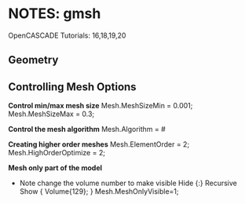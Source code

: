 # NOTES: gmsh

OpenCASCADE Tutorials: 16,18,19,20

## Geometry

## Controlling Mesh Options

**Control min/max mesh size**
Mesh.MeshSizeMin = 0.001;
Mesh.MeshSizeMax = 0.3;

**Control the mesh algorithm**
Mesh.Algorithm = #

**Creating higher order meshes**
Mesh.ElementOrder = 2;
Mesh.HighOrderOptimize = 2;

**Mesh only part of the model**
- Note change the volume number to make visible
Hide {:}
Recursive Show { Volume{129}; }
Mesh.MeshOnlyVisible=1;